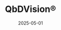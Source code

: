 ---  
layout: startup_page  
title: "QbDVision®"  
id: "qbdvision.com"  
permalink: "/qbdvisionqbdvision.com05012025/"  
website: "https://www.qbdvision.com"  
funding_round: "Series A"  
funding_amount: "$13M"  
investors: "Northpond Ventures, S3 Ventures, Create Health Ventures"  
about: "QbDVision provides a Digital CMC (Chemistry, Manufacturing, and Controls) platform for the life sciences industry. Its platform helps biopharma companies manage complexity, improve operational excellence, and leverage AI-powered innovation by structuring and contextualizing CMC data throughout the product lifecycle. This allows for faster development, improved regulatory readiness, and a shared source of truth for enhanced decision-making."  
markets: "Biopharma, Life Sciences, Pharmaceutical, Software Development"  
hq: "Austin, Texas, United States"  
founded_year: "2017"  
linkedin: "https://www.linkedin.com/company/qbdvision/"  
twitter: "https://twitter.com/qbdvision"  
instagram: ""  
facebook: ""  
crunchbase: "https://www.crunchbase.com/organization/qbdvision"  
pitchbook: "https://pitchbook.com/profiles/company/183238-66"  

date_display: "01-May-2025"  
date: "2025-05-01"

# SEO Optimization  
meta_title: "QbDVision® - Series A Funding ($13M)"  
meta_description: "QbDVision®, QbDVision provides a Digital CMC (Chemistry, Manufacturing, and Controls) platform for the life sciences industry. Its platform helps biopharma compan..."  
meta_keywords: "QbDVision®, Biopharma, Life Sciences, Pharmaceutical, Software Development, Series A funding"  
canonical_url: "https://startup.projectstartups.com/qbdvisionqbdvision.com05012025/"  
---
